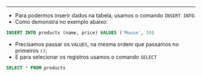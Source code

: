 ___
- Para podermos inserir dados na tabela, usamos o comando `INSERT INTO`.
- Como demonstra no exemplo abaixo:
```sql
INSERT INTO products (name, price) VALUES ('Mouse', 50)
```
- Precisamos passar os `VALUES`, na mesma ordem que passamos no primeiros `()`;
- E para selecionar os registros usamos o comando `SELECT`
```sql
SELECT * FROM products
```